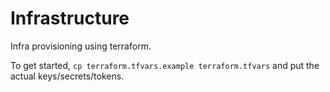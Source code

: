 # Infrastructure

Infra provisioning using terraform.

To get started, `cp terraform.tfvars.example terraform.tfvars` and put the actual keys/secrets/tokens.
